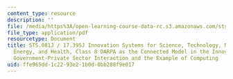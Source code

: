 ```yaml
---
content_type: resource
description: ''
file: /media/https%3A/open-learning-course-data-rc.s3.amazonaws.com/sts-081-innovation-systems-for-science-technology-energy-manufacturing-and-health-spring-2017/ffe965dd1c2293e21b0d0bb288f9e017_MITSTS_081JS17_lec8.pdf
file_type: application/pdf
resourcetype: Document
title: STS.081J / 17.395J Innovation Systems for Science, Technology, Manufacturing,
  Energy, and Health, Class 8 DARPA as the Connected Model in the Innovation System,
  Government-Private Sector Interaction and the Example of Computing
uid: ffe965dd-1c22-93e2-1b0d-0bb288f9e017
---
```

